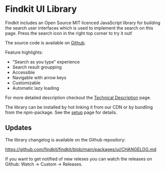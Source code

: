 # Findkit UI Library

Findkit includes an Open Source MIT licenced JavaScript library for building the
search user interfaces which is used to implement the search on this page. Press
the search icon in the right top corner to try it out!

The source code is available on
[Github](https://github.com/findkit/findkit).

Feature highlights:

- "Search as you type" experience
- Search result groupping
- Accessible
- Navigable with arrow keys
- Customizable
- Automatic lazy loading

For more detailed description checkout the [Technical Description](/ui/tech) page.

The library can be installed by hot linking it from our CDN or by bundling from the
npm-package. See the [setup](/ui/setup) page for details.

## Updates

The library changelog is available on the Github repository:

<https://github.com/findkit/findkit/blob/main/packages/ui/CHANGELOG.md>

If you want to get notified of new releses you can watch the releases on
Github: Watch -> Custom -> Releases.

